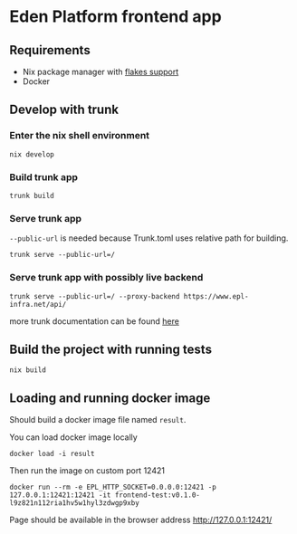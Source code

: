 
# Eden Platform frontend app

## Requirements

- Nix package manager with [flakes support](https://nixos.wiki/wiki/Flakes)
- Docker

## Develop with trunk

### Enter the nix shell environment

```
nix develop
```

### Build trunk app

```
trunk build
```

### Serve trunk app

`--public-url` is needed because Trunk.toml uses relative path for building.
```
trunk serve --public-url=/
```

### Serve trunk app with possibly live backend
```
trunk serve --public-url=/ --proxy-backend https://www.epl-infra.net/api/
```

more trunk documentation can be found [here](https://trunkrs.dev/configuration/)

## Build the project with running tests

```
nix build
```

## Loading and running docker image

Should build a docker image file named `result`.

You can load docker image locally
```
docker load -i result
```

Then run the image on custom port 12421
```
docker run --rm -e EPL_HTTP_SOCKET=0.0.0.0:12421 -p 127.0.0.1:12421:12421 -it frontend-test:v0.1.0-l9z821n112ria1hv5w1hyl3zdwgp9xby
```

Page should be available in the browser address http://127.0.0.1:12421/


